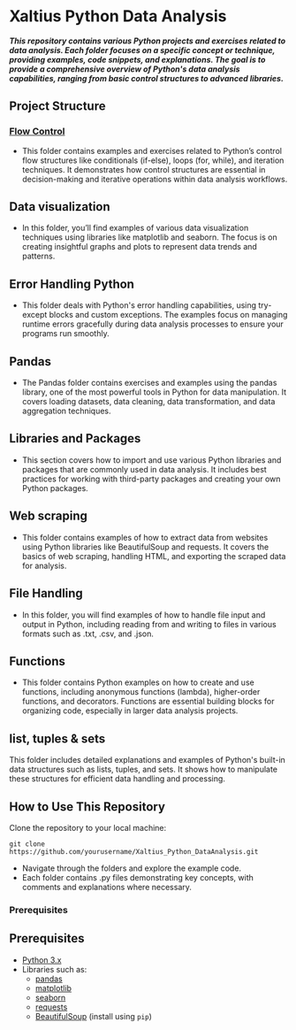 # Xaltius Python Data Analysis
***This repository contains various Python projects and exercises related to data analysis. Each folder focuses on a specific concept or technique, providing examples, code snippets, and explanations. The goal is to provide a comprehensive overview of Python's data analysis capabilities, ranging from basic control structures to advanced libraries.***

## Project Structure
### [Flow Control](https://github.com/MikkoDT/Xaltius_Python_DataAnalysis/tree/main/FlowControl)
- This folder contains examples and exercises related to Python’s control flow structures like conditionals (if-else), loops (for, while), and iteration techniques. It demonstrates how control structures are essential in decision-making and iterative operations within data analysis workflows.

## Data visualization
- In this folder, you’ll find examples of various data visualization techniques using libraries like matplotlib and seaborn. The focus is on creating insightful graphs and plots to represent data trends and patterns.

## Error Handling Python
- This folder deals with Python's error handling capabilities, using try-except blocks and custom exceptions. The examples focus on managing runtime errors gracefully during data analysis processes to ensure your programs run smoothly.

## Pandas
- The Pandas folder contains exercises and examples using the pandas library, one of the most powerful tools in Python for data manipulation. It covers loading datasets, data cleaning, data transformation, and data aggregation techniques.

## Libraries and Packages
- This section covers how to import and use various Python libraries and packages that are commonly used in data analysis. It includes best practices for working with third-party packages and creating your own Python packages.

## Web scraping
- This folder contains examples of how to extract data from websites using Python libraries like BeautifulSoup and requests. It covers the basics of web scraping, handling HTML, and exporting the scraped data for analysis.

## File Handling
- In this folder, you will find examples of how to handle file input and output in Python, including reading from and writing to files in various formats such as .txt, .csv, and .json.

## Functions
- This folder contains Python examples on how to create and use functions, including anonymous functions (lambda), higher-order functions, and decorators. Functions are essential building blocks for organizing code, especially in larger data analysis projects.

## list, tuples & sets
This folder includes detailed explanations and examples of Python's built-in data structures such as lists, tuples, and sets. It shows how to manipulate these structures for efficient data handling and processing.

## How to Use This Repository
Clone the repository to your local machine:
```
git clone https://github.com/yourusername/Xaltius_Python_DataAnalysis.git
```

- Navigate through the folders and explore the example code.
- Each folder contains .py files demonstrating key concepts, with comments and explanations where necessary.

### Prerequisites

## Prerequisites

- [Python 3.x](https://www.python.org/downloads/)
- Libraries such as:
  - [pandas](https://pandas.pydata.org/getting_started.html)
  - [matplotlib](https://matplotlib.org/stable/users/installing.html)
  - [seaborn](https://seaborn.pydata.org/installing.html)
  - [requests](https://docs.python-requests.org/en/latest/user/install/#install)
  - [BeautifulSoup](https://www.crummy.com/software/BeautifulSoup/bs4/doc/#installing-beautiful-soup) (install using `pip`)

